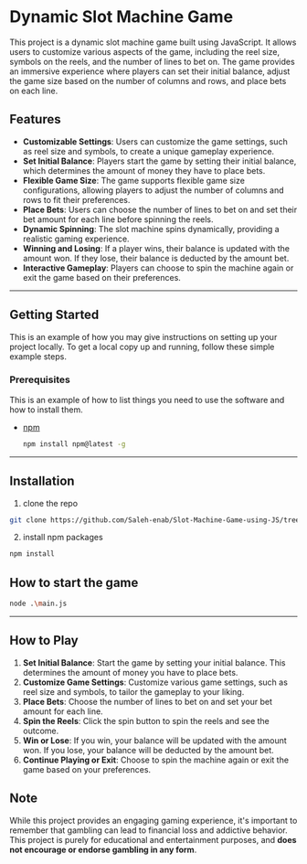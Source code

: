 # Dynamic Slot Machine Game

This project is a dynamic slot machine game built using JavaScript. It allows users to customize various aspects of the game, including the reel size, symbols on the reels, and the number of lines to bet on. The game provides an immersive experience where players can set their initial balance, adjust the game size based on the number of columns and rows, and place bets on each line.

## Features

- **Customizable Settings**: Users can customize the game settings, such as reel size and symbols, to create a unique gameplay experience.
- **Set Initial Balance**: Players start the game by setting their initial balance, which determines the amount of money they have to place bets.
- **Flexible Game Size**: The game supports flexible game size configurations, allowing players to adjust the number of columns and rows to fit their preferences.
- **Place Bets**: Users can choose the number of lines to bet on and set their bet amount for each line before spinning the reels.
- **Dynamic Spinning**: The slot machine spins dynamically, providing a realistic gaming experience.
- **Winning and Losing**: If a player wins, their balance is updated with the amount won. If they lose, their balance is deducted by the amount bet.
- **Interactive Gameplay**: Players can choose to spin the machine again or exit the game based on their preferences.

___

## Getting Started

This is an example of how you may give instructions on setting up your project locally. To get a local copy up and running, follow these simple example steps.

### Prerequisites

This is an example of how to list things you need to use the software and how to install them.

- [npm](https://www.npmjs.com/)

  ```sh
  npm install npm@latest -g

---
## Installation
1. clone the repo
```sh
git clone https://github.com/Saleh-enab/Slot-Machine-Game-using-JS/tree/main
```
2. install npm packages
```sh
npm install
```


## How to start the game
```sh
node .\main.js
```

---
## How to Play

1. **Set Initial Balance**: Start the game by setting your initial balance. This determines the amount of money you have to place bets.
2. **Customize Game Settings**: Customize various game settings, such as reel size and symbols, to tailor the gameplay to your liking.
3. **Place Bets**: Choose the number of lines to bet on and set your bet amount for each line.
4. **Spin the Reels**: Click the spin button to spin the reels and see the outcome.
5. **Win or Lose**: If you win, your balance will be updated with the amount won. If you lose, your balance will be deducted by the amount bet.
6. **Continue Playing or Exit**: Choose to spin the machine again or exit the game based on your preferences.

## Note

While this project provides an engaging gaming experience, it's important to remember that gambling can lead to financial loss and addictive behavior. This project is purely for educational and entertainment purposes, and **does not encourage or endorse gambling in any form**.

